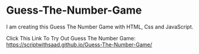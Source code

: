 # Guess-The-Number-Game
I am creating this Guess The Number Game with HTML, Css and JavaScript.

Click This Link To Try Out Guess The Number Game:
https://scriptwithsaad.github.io/Guess-The-Number-Game/
